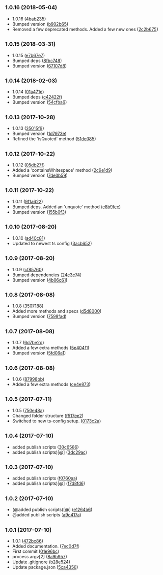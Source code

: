 <a name="1.0.16"></a>
## <small>1.0.16 (2018-05-04)</small>

* 1.0.16 ([4bab235](https://github.com/wessberg/StringUtil/commit/4bab235))
* Bumped version ([b902b65](https://github.com/wessberg/StringUtil/commit/b902b65))
* Removed a few deprecated methods. Added a few new ones ([2c2b675](https://github.com/wessberg/StringUtil/commit/2c2b675))



<a name="1.0.15"></a>
## <small>1.0.15 (2018-03-31)</small>

* 1.0.15 ([e7b67e7](https://github.com/wessberg/StringUtil/commit/e7b67e7))
* Bumped deps ([8fbc748](https://github.com/wessberg/StringUtil/commit/8fbc748))
* Bumped version ([67107d8](https://github.com/wessberg/StringUtil/commit/67107d8))



<a name="1.0.14"></a>
## <small>1.0.14 (2018-02-03)</small>

* 1.0.14 ([01a471e](https://github.com/wessberg/StringUtil/commit/01a471e))
* Bumped deps ([c42422f](https://github.com/wessberg/StringUtil/commit/c42422f))
* Bumped version ([54cfba6](https://github.com/wessberg/StringUtil/commit/54cfba6))



<a name="1.0.13"></a>
## <small>1.0.13 (2017-10-28)</small>

* 1.0.13 ([35015f9](https://github.com/wessberg/StringUtil/commit/35015f9))
* Bumped version ([1d7973e](https://github.com/wessberg/StringUtil/commit/1d7973e))
* Refined the 'isQuoted' method ([51de085](https://github.com/wessberg/StringUtil/commit/51de085))



<a name="1.0.12"></a>
## <small>1.0.12 (2017-10-22)</small>

* 1.0.12 ([05db27f](https://github.com/wessberg/StringUtil/commit/05db27f))
* Added a 'containsWhitespace' method ([2c9e1d9](https://github.com/wessberg/StringUtil/commit/2c9e1d9))
* Bumped version ([7de0b59](https://github.com/wessberg/StringUtil/commit/7de0b59))



<a name="1.0.11"></a>
## <small>1.0.11 (2017-10-22)</small>

* 1.0.11 ([9f1a622](https://github.com/wessberg/StringUtil/commit/9f1a622))
* Bumped deps. Added an 'unquote' method ([e8b9fec](https://github.com/wessberg/StringUtil/commit/e8b9fec))
* Bumped version ([155b0f3](https://github.com/wessberg/StringUtil/commit/155b0f3))



<a name="1.0.10"></a>
## <small>1.0.10 (2017-08-20)</small>

* 1.0.10 ([ad40c81](https://github.com/wessberg/StringUtil/commit/ad40c81))
* Updated to newest ts config ([3acb652](https://github.com/wessberg/StringUtil/commit/3acb652))



<a name="1.0.9"></a>
## <small>1.0.9 (2017-08-20)</small>

* 1.0.9 ([cf85760](https://github.com/wessberg/StringUtil/commit/cf85760))
* Bumped dependencies ([24c3c74](https://github.com/wessberg/StringUtil/commit/24c3c74))
* Bumped version ([4b06c61](https://github.com/wessberg/StringUtil/commit/4b06c61))



<a name="1.0.8"></a>
## <small>1.0.8 (2017-08-08)</small>

* 1.0.8 ([3507188](https://github.com/wessberg/StringUtil/commit/3507188))
* Added more methods and specs ([d5d8000](https://github.com/wessberg/StringUtil/commit/d5d8000))
* Bumped version ([7598fad](https://github.com/wessberg/StringUtil/commit/7598fad))



<a name="1.0.7"></a>
## <small>1.0.7 (2017-08-08)</small>

* 1.0.7 ([6d7be2d](https://github.com/wessberg/StringUtil/commit/6d7be2d))
* Added a few extra methods ([5e404f1](https://github.com/wessberg/StringUtil/commit/5e404f1))
* Bumped version ([5fd06a1](https://github.com/wessberg/StringUtil/commit/5fd06a1))



<a name="1.0.6"></a>
## <small>1.0.6 (2017-08-08)</small>

* 1.0.6 ([87998bb](https://github.com/wessberg/StringUtil/commit/87998bb))
* Added a few extra methods ([ce4e873](https://github.com/wessberg/StringUtil/commit/ce4e873))



<a name="1.0.5"></a>
## <small>1.0.5 (2017-07-11)</small>

* 1.0.5 ([750e48a](https://github.com/wessberg/StringUtil/commit/750e48a))
* Changed folder structure ([f517ee2](https://github.com/wessberg/StringUtil/commit/f517ee2))
* Switched to new ts-config setup. ([0173c2a](https://github.com/wessberg/StringUtil/commit/0173c2a))



<a name="1.0.4"></a>
## <small>1.0.4 (2017-07-10)</small>

* added publish scripts ([30c6586](https://github.com/wessberg/StringUtil/commit/30c6586))
* added publish scripts)[@] ([3dc29ac](https://github.com/wessberg/StringUtil/commit/3dc29ac))



<a name="1.0.3"></a>
## <small>1.0.3 (2017-07-10)</small>

* added publish scripts ([f0760aa](https://github.com/wessberg/StringUtil/commit/f0760aa))
* added publish scripts)[@] ([f7d8fd6](https://github.com/wessberg/StringUtil/commit/f7d8fd6))



<a name="1.0.2"></a>
## <small>1.0.2 (2017-07-10)</small>

* (@added publish scripts)[@] ([e1264b6](https://github.com/wessberg/StringUtil/commit/e1264b6))
* @added publish scripts ([a9c417a](https://github.com/wessberg/StringUtil/commit/a9c417a))



<a name="1.0.1"></a>
## <small>1.0.1 (2017-07-10)</small>

* 1.0.1 ([472bc86](https://github.com/wessberg/StringUtil/commit/472bc86))
* Added documentation. ([7ec0d7f](https://github.com/wessberg/StringUtil/commit/7ec0d7f))
* First commit ([01e96bc](https://github.com/wessberg/StringUtil/commit/01e96bc))
* process.argv[2] ([8a9b957](https://github.com/wessberg/StringUtil/commit/8a9b957))
* Update .gitignore ([b28e524](https://github.com/wessberg/StringUtil/commit/b28e524))
* Update package.json ([5ca4350](https://github.com/wessberg/StringUtil/commit/5ca4350))



